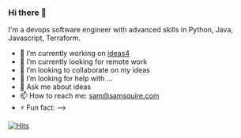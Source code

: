 ### Hi there 👋

I'm a devops software engineer with advanced skills in Python, Java, Javascript, Terraform.

- 🔭 I’m currently working on [ideas4](https://github.com/samsquire/ideas3)
- 🌱 I’m currently looking for remote work
- 👯 I’m looking to collaborate on my ideas
- 🤔 I’m looking for help with ...
- 💬 Ask me about ideas
- 📫 How to reach me: sam@samsquire.com
- ⚡ Fun fact: 
-->

[![Hits](https://hits.seeyoufarm.com/api/count/incr/badge.svg?url=https%3A%2F%2Fgithub.com%2Fsamsquire%2Fsamsquire&count_bg=%2379C83D&title_bg=%23555555&icon=&icon_color=%23E7E7E7&title=hits&edge_flat=false)](https://hits.seeyoufarm.com)
